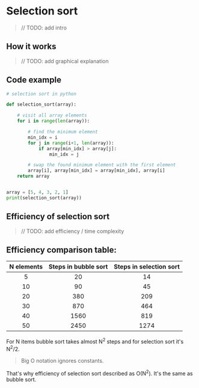 # Selection sort
> // TODO: add intro

## How it works
> // TODO: add graphical explanation 

## Code example
```python
# selection sort in python

def selection_sort(array):

    # visit all array elements
    for i in range(len(array)):

        # find the minimum element
        min_idx = i
        for j in range(i+1, len(array)):
            if array[min_idx] > array[j]:
                min_idx = j

        # swap the found minimum element with the first element
        array[i], array[min_idx] = array[min_idx], array[i]
    return array


array = [5, 4, 3, 2, 1]
print(selection_sort(array))

```
## Efficiency of selection sort
> // TODO: add efficiency / time complexity

## Efficiency comparison table:

| N elements | Steps in bubble sort | Steps in selection sort |
| :--------: | :------------------: | :---------------------: |
|     5      |          20          |           14            |
|     10     |          90          |           45            |
|     20     |         380          |           209           |
|     30     |         870          |           464           |
|     40     |         1560         |           819           |
|     50     |         2450         |          1274           |

For N items bubble sort takes almost N<sup>2</sup> steps and for selection sort it's N<sup>2</sup>/2.

> Big O notation ignores constants.

That's why efficiency of selection sort described as O(N<sup>2</sup>). It's the same as bubble sort.
